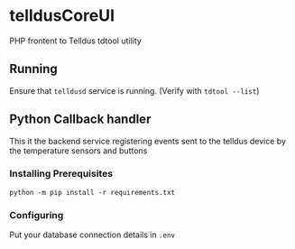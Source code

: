 # telldusCoreUI
PHP frontent to Telldus tdtool utility  

## Running
Ensure that `telldusd` service is running. (Verify with `tdtool --list`)  

## Python Callback handler
This it the backend service registering events sent to the telldus device by the temperature sensors and buttons  

### Installing Prerequisites
`python -m pip install -r requirements.txt`  

### Configuring
Put your database connection details in `.env`